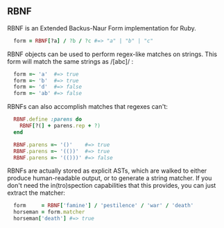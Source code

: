 RBNF
----
RBNF is an Extended Backus-Naur Form implementation for Ruby.
```ruby
  form = RBNF[?a] / ?b / ?c #=> "a" | "b" | "c"
```
RBNF objects can be used to perform regex-like matches on strings. This form will match the same strings as /[abc]/ :
```ruby
  form =~ 'a'  #=> true
  form =~ 'b'  #=> true
  form =~ 'd'  #=> false
  form =~ 'ab' #=> false
```
RBNFs can also accomplish matches that regexes can't:

```ruby
  RBNF.define :parens do
    RBNF[?(] + parens.rep + ?)
  end

  RBNF.parens =~ '()'    #=> true
  RBNF.parens =~ '(())'  #=> true
  RBNF.parens =~ '(()))' #=> false

```

RBNFs are actually stored as explicit ASTs, which are walked to either produce human-readable output, or to generate a string matcher. If you don't need the in(tro)spection capabilities that this provides, you can just extract the matcher:
```ruby
  form     = RBNF['famine'] / 'pestilence' / 'war' / 'death'
  horseman = form.matcher
  horseman['death'] #=> true
```

